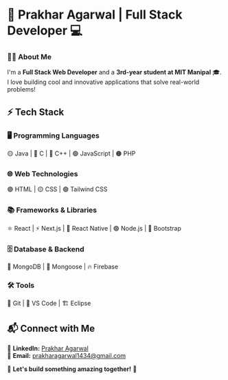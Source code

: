 # 🚀 Prakhar Agarwal | Full Stack Developer 💻  

### 👨‍💻 About Me  
I'm a **Full Stack Web Developer** and a **3rd-year student at MIT Manipal** 🎓. I love building cool and innovative applications that solve real-world problems!  

## ⚡ Tech Stack  
### 🖥️ Programming Languages  
🟡 Java | 🔵 C | 🔴 C++ | 🟢 JavaScript | 🟠 PHP  
### 🌐 Web Technologies  
🟣 HTML | 🟡 CSS | 🟢 Tailwind CSS  
### 📚 Frameworks & Libraries  
⚛️ React | ⚡ Next.js | 📱 React Native | 🟢 Node.js | 🎨 Bootstrap  
### 🗄️ Database & Backend  
🍃 MongoDB | 🔗 Mongoose | 🔥 Firebase  
### 🛠️ Tools  
🐙 Git | 🔵 VS Code | 🏗️ Eclipse  

## 📬 Connect with Me  
🔗 **LinkedIn:** [Prakhar Agarwal](https://www.linkedin.com/in/prakhar-agarwal-29b330233/)  
📧 **Email:** [prakharagarwal1434@gmail.com](mailto:prakharagarwal1434@gmail.com)  

🚀 **Let's build something amazing together!** 🎯  
